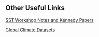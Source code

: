 ## Other Useful Links

[SST Workshop Notes and Kennedy Papers](https://drive.google.com/open?id=0B7Ccueiur0BNZ1JZMVVTVzlyWDQ)

[Global Climate Datasets](http://www.metoffice.gov.uk/hadobs/)
